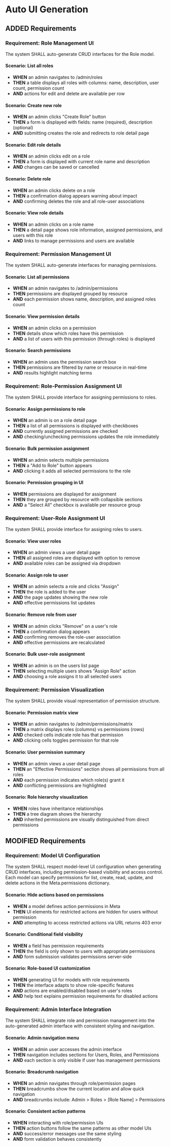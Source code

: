 # Auto UI Generation

## ADDED Requirements

### Requirement: Role Management UI
The system SHALL auto-generate CRUD interfaces for the Role model.

#### Scenario: List all roles
- **WHEN** an admin navigates to /admin/roles
- **THEN** a table displays all roles with columns: name, description, user count, permission count
- **AND** actions for edit and delete are available per row

#### Scenario: Create new role
- **WHEN** an admin clicks "Create Role" button
- **THEN** a form is displayed with fields: name (required), description (optional)
- **AND** submitting creates the role and redirects to role detail page

#### Scenario: Edit role details
- **WHEN** an admin clicks edit on a role
- **THEN** a form is displayed with current role name and description
- **AND** changes can be saved or cancelled

#### Scenario: Delete role
- **WHEN** an admin clicks delete on a role
- **THEN** a confirmation dialog appears warning about impact
- **AND** confirming deletes the role and all role-user associations

#### Scenario: View role details
- **WHEN** an admin clicks on a role name
- **THEN** a detail page shows role information, assigned permissions, and users with this role
- **AND** links to manage permissions and users are available

### Requirement: Permission Management UI
The system SHALL auto-generate interfaces for managing permissions.

#### Scenario: List all permissions
- **WHEN** an admin navigates to /admin/permissions
- **THEN** permissions are displayed grouped by resource
- **AND** each permission shows name, description, and assigned roles count

#### Scenario: View permission details
- **WHEN** an admin clicks on a permission
- **THEN** details show which roles have this permission
- **AND** a list of users with this permission (through roles) is displayed

#### Scenario: Search permissions
- **WHEN** an admin uses the permission search box
- **THEN** permissions are filtered by name or resource in real-time
- **AND** results highlight matching terms

### Requirement: Role-Permission Assignment UI
The system SHALL provide interface for assigning permissions to roles.

#### Scenario: Assign permissions to role
- **WHEN** an admin is on a role detail page
- **THEN** a list of all permissions is displayed with checkboxes
- **AND** currently assigned permissions are checked
- **AND** checking/unchecking permissions updates the role immediately

#### Scenario: Bulk permission assignment
- **WHEN** an admin selects multiple permissions
- **THEN** a "Add to Role" button appears
- **AND** clicking it adds all selected permissions to the role

#### Scenario: Permission grouping in UI
- **WHEN** permissions are displayed for assignment
- **THEN** they are grouped by resource with collapsible sections
- **AND** a "Select All" checkbox is available per resource group

### Requirement: User-Role Assignment UI
The system SHALL provide interface for assigning roles to users.

#### Scenario: View user roles
- **WHEN** an admin views a user detail page
- **THEN** all assigned roles are displayed with option to remove
- **AND** available roles can be assigned via dropdown

#### Scenario: Assign role to user
- **WHEN** an admin selects a role and clicks "Assign"
- **THEN** the role is added to the user
- **AND** the page updates showing the new role
- **AND** effective permissions list updates

#### Scenario: Remove role from user
- **WHEN** an admin clicks "Remove" on a user's role
- **THEN** a confirmation dialog appears
- **AND** confirming removes the role-user association
- **AND** effective permissions are recalculated

#### Scenario: Bulk user-role assignment
- **WHEN** an admin is on the users list page
- **THEN** selecting multiple users shows "Assign Role" action
- **AND** choosing a role assigns it to all selected users

### Requirement: Permission Visualization
The system SHALL provide visual representation of permission structure.

#### Scenario: Permission matrix view
- **WHEN** an admin navigates to /admin/permissions/matrix
- **THEN** a matrix displays roles (columns) vs permissions (rows)
- **AND** checked cells indicate role has that permission
- **AND** clicking cells toggles permission for that role

#### Scenario: User permission summary
- **WHEN** an admin views a user detail page
- **THEN** an "Effective Permissions" section shows all permissions from all roles
- **AND** each permission indicates which role(s) grant it
- **AND** conflicting permissions are highlighted

#### Scenario: Role hierarchy visualization
- **WHEN** roles have inheritance relationships
- **THEN** a tree diagram shows the hierarchy
- **AND** inherited permissions are visually distinguished from direct permissions

## MODIFIED Requirements

### Requirement: Model UI Configuration
The system SHALL respect model-level UI configuration when generating CRUD interfaces, including permission-based visibility and access control. Each model can specify permissions for list, create, read, update, and delete actions in the Meta.permissions dictionary.

#### Scenario: Hide actions based on permissions
- **WHEN** a model defines action permissions in Meta
- **THEN** UI elements for restricted actions are hidden for users without permission
- **AND** attempting to access restricted actions via URL returns 403 error

#### Scenario: Conditional field visibility
- **WHEN** a field has permission requirements
- **THEN** the field is only shown to users with appropriate permissions
- **AND** form submission validates permissions server-side

#### Scenario: Role-based UI customization
- **WHEN** generating UI for models with role requirements
- **THEN** the interface adapts to show role-specific features
- **AND** actions are enabled/disabled based on user's roles
- **AND** help text explains permission requirements for disabled actions

### Requirement: Admin Interface Integration
The system SHALL integrate role and permission management into the auto-generated admin interface with consistent styling and navigation.

#### Scenario: Admin navigation menu
- **WHEN** an admin user accesses the admin interface
- **THEN** navigation includes sections for Users, Roles, and Permissions
- **AND** each section is only visible if user has management permissions

#### Scenario: Breadcrumb navigation
- **WHEN** an admin navigates through role/permission pages
- **THEN** breadcrumbs show the current location and allow quick navigation
- **AND** breadcrumbs include: Admin > Roles > [Role Name] > Permissions

#### Scenario: Consistent action patterns
- **WHEN** interacting with role/permission UIs
- **THEN** action buttons follow the same patterns as other model UIs
- **AND** success/error messages use the same styling
- **AND** form validation behaves consistently

